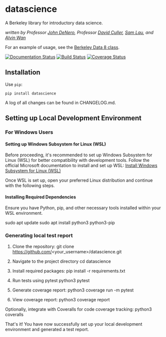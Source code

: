 # datascience

A Berkeley library for introductory data science.

_written by Professor [John DeNero](http://denero.org), Professor
[David Culler](http://www.cs.berkeley.edu/~culler),
[Sam Lau](https://github.com/samlau95), and [Alvin Wan](http://alvinwan.com)_

For an example of usage, see the [Berkeley Data 8 class](http://data8.org/).

[![Documentation Status](https://readthedocs.org/projects/datascience/badge/?version=master)](http://datascience.readthedocs.org/en/master/?badge=master)
[![Build Status](https://github.com/data-8/datascience/actions/workflows/run_tests.yml/badge.svg?branch=master)](https://github.com/data-8/datascience/actions/workflows/run_tests.yml)
[![Coverage Status](https://coveralls.io/repos/data-8/datascience/badge.svg?branch=master&service=github)](https://coveralls.io/github/data-8/datascience?branch=master)

## Installation

Use `pip`:

```
pip install datascience
```

A log of all changes can be found in CHANGELOG.md.

## Setting up Local Development Environment

### For Windows Users

#### Setting up Windows Subsystem for Linux (WSL)

Before proceeding, it's recommended to set up Windows Subsystem for Linux (WSL) for better compatibility with development tools. Follow the official Microsoft documentation to install and set up WSL: [Install Windows Subsystem for Linux (WSL)](https://docs.microsoft.com/en-us/windows/wsl/install)

Once WSL is set up, open your preferred Linux distribution and continue with the following steps.

#### Installing Required Dependencies

Ensure you have Python, pip, and other necessary tools installed within your WSL environment.

sudo apt update
sudo apt install python3 python3-pip

### Generating local test report

1. Clone the repository:
git clone https://github.com/<your_username>/datascience.git

2. Navigate to the project directory
cd datascience

3. Install required packages:
pip install -r requirements.txt

4. Run tests using pytest
python3 pytest

5. Generate coverage report:
python3 coverage run -m pytest

6. View coverage report:
python3 coverage report

Optionally, integrate with Coveralls for code coverage tracking:
python3 coveralls

That's it! You have now successfully set up your local development environment and generated a test report.
